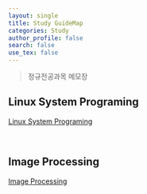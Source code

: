 ```yaml
---
layout: single
title: Study GuideMap
categories: Study
author_profile: false
search: false
use_tex: false
---
```


> 정규전공과목 메모장

## Linux System Programing

[Linux System Programing]({{site.url}}/linux_programing/lp_guidemap)

<br>

## Image Processing

[Image Processing]({{site.url}}/image_processing/ip_guidemap)